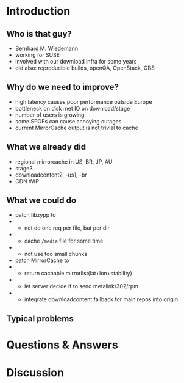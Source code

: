 # Introduction

## Who is that guy?

* Bernhard M. Wiedemann
* working for SUSE
* involved with our download infra for some years
* did also: reproducible builds, openQA, OpenStack, OBS

## Why do we need to improve?

* high latency causes poor performance outside Europe
* bottleneck on disk+net IO on download/stage
* number of users is growing
* some SPOFs can cause annoying outages
* current MirrorCache output is not trivial to cache

## What we already did

* regional mirrorcache in US, BR, JP, AU
* stage3
* downloadcontent2, -us1, -br
* CDN WIP

## What we could do

* patch libzypp to
* * not do one req per file, but per dir
* * cache `/media` file for some time
* * not use too small chunks
* patch MirrorCache to
* * return cachable mirrorlist(lat+lon+stability)
* * let server decide if to send metalink/302/rpm
* * integrate downloadcontent fallback for main repos into origin

## Typical problems

# Questions & Answers

# Discussion
